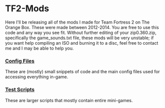 # TF2-Mods
<p>Here I'll be releasing all of the mods I made for Team Fortress 2 on The Orange Box. These were made between 2012-2014. You are free to use this code and any way you see fit. Without further editing of your zip0.360.zip, specifically the game_sounds.txt file, these mods will be very unstable; if you want help compiling an ISO and burning it to a disc, feel free to contact me and I may be able to help you.</p>

### [Config Files](cfgs/)
<p>These are (mostly) small snippets of code and the main config files used for accessing everything in-game.</p>

### [Test Scripts](testscripts/)
<p>These are larger scripts that mostly contain entire mini-games.</p>
